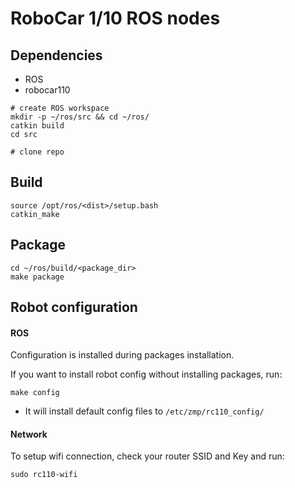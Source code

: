 # RoboCar 1/10 ROS nodes

## Dependencies

* ROS
* robocar110

```
# create ROS workspace
mkdir -p ~/ros/src && cd ~/ros/
catkin build
cd src

# clone repo
```

## Build

```
source /opt/ros/<dist>/setup.bash
catkin_make
```

## Package

```
cd ~/ros/build/<package_dir>
make package
```

## Robot configuration
#### ROS

Configuration is installed during packages installation.

If you want to install robot config without installing packages, run:
```
make config
```
* It will install default config files to `/etc/zmp/rc110_config/`

#### Network

To setup wifi connection, check your router SSID and Key and run:
```
sudo rc110-wifi
```
